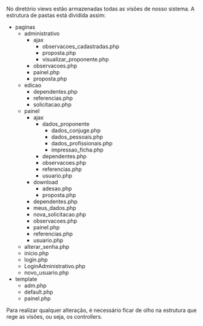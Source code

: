 No diretório views estão armazenadas todas as visões de nosso sistema. A estrutura de pastas está dividida assim:
* paginas
    * administrativo
        * ajax
            * observacoes_cadastradas.php
            * proposta.php
            * visualizar_proponente.php
        * observacoes.php
        * painel.php
        * proposta.php
    * edicao
        * dependentes.php
        * referencias.php
        * solicitacao.php
    * painel
        * ajax
            * dados_proponente
                * dados_conjuge.php
                * dados_pessoais.php
                * dados_profissionais.php
                * impressao_ficha.php
            * dependentes.php
            * observacoes.php
            * referencias.php
            * usuario.php
        * download
            * adesao.php
            * proposta.php
        * dependentes.php
        * meus_dados.php
        * nova_solicitacao.php
        * observacoes.php
        * painel.php
        * referencias.php
        * usuario.php
    * alterar_senha.php
    * inicio.php
    * login.php
    * LoginAdministrativo.php
    * novo_usuario.php
* template
    * adm.php
    * default.php
    * painel.php

Para realizar qualquer alteração, é necessário ficar de olho na estrutura que rege as visões, ou seja, os controllers.